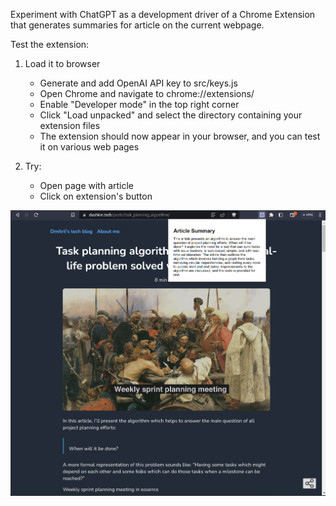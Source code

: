 Experiment with ChatGPT as a development driver of a Chrome Extension that generates summaries for article on the current webpage.

Test the extension:

1. Load it to browser

   - Generate and add OpenAI API key to src/keys.js
   - Open Chrome and navigate to chrome://extensions/
   - Enable "Developer mode" in the top right corner
   - Click "Load unpacked" and select the directory containing your extension files
   - The extension should now appear in your browser, and you can test it on various web pages

2. Try:

   - Open page with article
   - Click on extension's button

![screenshot](gpt-toolbelt-screenshot.png)
